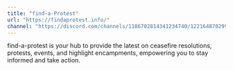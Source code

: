 ```yaml
---
title: "find-a-Protest"
url: "https://findaprotest.info/"
channel: "https://discord.com/channels/1186702814341234740/1221648702998056970"
---
```


find-a-protest is your hub to provide the latest on ceasefire resolutions,
protests, events, and highlight encampments, empowering you to stay informed and
take action.
